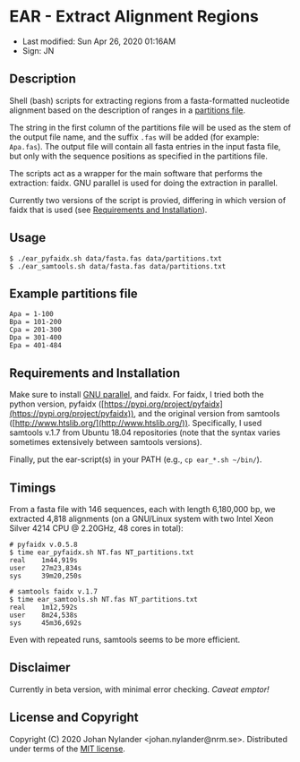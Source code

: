 # EAR - Extract Alignment Regions

- Last modified: Sun Apr 26, 2020  01:16AM
- Sign: JN

## Description

Shell (bash) scripts for extracting regions from a fasta-formatted nucleotide
alignment based on the description of ranges in a [partitions
file](#example-partitions-file).

The string in the first column of the partitions file will be used as the stem
of the output file name, and the suffix `.fas` will be added (for example:
`Apa.fas`). The output file will contain all fasta entries in the input fasta
file, but only with the sequence positions as specified in the partitions file.

The scripts act as a wrapper for the main software that performs the
extraction: faidx. GNU parallel is used for doing the extraction in parallel.

Currently two versions of the script is provied, differing in which version of
faidx that is used (see [Requirements and
Installation](#requirements-and-installation)).

## Usage

    $ ./ear_pyfaidx.sh data/fasta.fas data/partitions.txt
    $ ./ear_samtools.sh data/fasta.fas data/partitions.txt

## Example partitions file

    Apa = 1-100
    Bpa = 101-200
    Cpa = 201-300
    Dpa = 301-400
    Epa = 401-484

## Requirements and Installation

Make sure to install [GNU parallel](https://www.gnu.org/software/parallel/),
and faidx. For faidx, I tried both the python version, pyfaidx
([https://pypi.org/project/pyfaidx](https://pypi.org/project/pyfaidx)), and the
original version from samtools ([http://www.htslib.org/](http://www.htslib.org/)).
Specifically, I used samtools v.1.7 from Ubuntu 18.04 repositories (note that
the syntax varies sometimes extensively between samtools versions).

Finally, put the ear-script(s) in your PATH (e.g., `cp ear_*.sh ~/bin/`).

## Timings 

From a fasta file with 146 sequences, each with length 6,180,000 bp, we
extracted 4,818 alignments (on a GNU/Linux system with two Intel Xeon Silver
4214 CPU @ 2.20GHz, 48 cores in total):

    # pyfaidx v.0.5.8
    $ time ear_pyfaidx.sh NT.fas NT_partitions.txt
    real    1m44,919s
    user    27m23,834s
    sys     39m20,250s

    # samtools faidx v.1.7
    $ time ear_samtools.sh NT.fas NT_partitions.txt
    real    1m12,592s
    user    8m24,538s
    sys     45m36,692s

Even with repeated runs, samtools seems to be more efficient.

## Disclaimer

Currently in beta version, with minimal error checking. *Caveat emptor!*

## License and Copyright

Copyright (C) 2020 Johan Nylander <johan.nylander\@nrm.se>.
Distributed under terms of the [MIT license](LICENSE).
